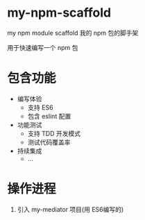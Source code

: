 # my-npm-scaffold
my npm module scaffold
我的 npm 包的脚手架

用于快速编写一个 npm 包

# 包含功能

- 编写体验
    * 支持 ES6
    * 包含 eslint 配置
- 功能测试
    * 支持 TDD 开发模式
    * 测试代码覆盖率
- 持续集成
    * ...
    
# 操作进程

1. 引入 my-mediator 项目(用 ES6编写的)